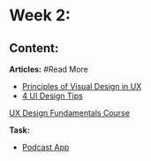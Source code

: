 # Week 2: 

## Content:

 **Articles:** #Read More
- [Principles of Visual Design in UX](https://www.nngroup.com/articles/principles-visual-design/)
- [4 UI Design Tips](https://www.interaction-design.org/literature/article/4-ui-design-tips-every-designer-needs-to-know)

[UX Design Fundamentals Course](https://maharatech.gov.eg/course/view.php?id=1231)

 **Task:**
 - [Podcast App](https://dribbble.com/shots/20402022-Podcast-App-iOS-Android-mobile-application)
